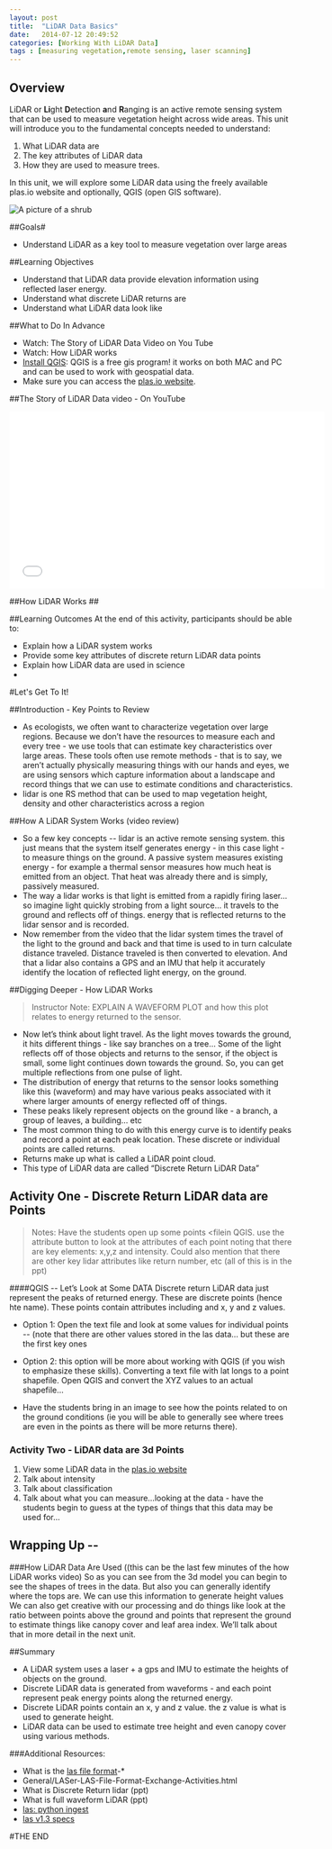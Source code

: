```yaml
---
layout: post
title:  "LiDAR Data Basics"
date:   2014-07-12 20:49:52
categories: [Working With LiDAR Data]
tags : [measuring vegetation,remote sensing, laser scanning]
---
```



## Overview ##

LiDAR or **Li**ght **D**etection **a**nd **R**anging is an active remote sensing system that can be used to measure vegetation height across wide areas. This unit will introduce you to the fundamental concepts needed to understand:

1. What LiDAR data are 
2. The key attributes of LiDAR data
3. How they are used to measure trees. 

In this unit, we will explore some LiDAR data using the freely available plas.io website and optionally, QGIS (open GIS software).


![A picture of a shrub](/betaEducationModules/images/shrub.png "Title")

##Goals#
*	Understand LiDAR as a key tool to measure vegetation over large areas

##Learning Objectives
*	Understand that LiDAR data provide elevation information using reflected laser energy.
*	Understand what discrete LiDAR returns are
*	Understand what LiDAR data look like


##What to Do In Advance 

*   Watch: The Story of LiDAR Data Video on You Tube
*   Watch: How LiDAR works
*   [Install QGIS](http://www.qgis.org/en/site/): QGIS is a free gis program! it works on both MAC and PC and can be used to work with geospatial data. 
*   Make sure you can access the [plas.io website](http://plas.io/).  


##The Story of LiDAR Data video - On YouTube
<iframe width="560" height="315" src="//www.youtube.com/embed/m7SXoFv6Sdc" frameborder="0" allowfullscreen></iframe>

##How LiDAR Works ##



##Learning Outcomes
At the end of this activity, participants should be able to: 

*	Explain how a LiDAR system works
*	Provide some key attributes of discrete return LiDAR data points
*	Explain how LiDAR data are used in science
*	

#Let's Get To It!

##Introduction - Key Points to Review

*	As ecologists, we often want to characterize vegetation over large regions. Because we don’t have the resources to measure each and every tree - we use tools that can estimate key characteristics over large areas. These tools often use remote methods - that is to say, we aren’t actually physically measuring things with our hands and eyes, we are using sensors which capture information about a landscape and record things that we can use to estimate conditions and characteristics.
*	lidar is one RS method that can be used to map vegetation height, density and other characteristics across a region

##How A LiDAR System Works (video review)
*	So a few key concepts -- lidar is an active remote sensing system. this just means that the system itself generates energy - in this case light - to measure things on the ground. A passive system measures existing energy - for example a thermal sensor measures how much heat is emitted from an object. That heat was already there and is simply, passively measured.
*	The way a lidar works is that light is emitted from a rapidly firing laser… so imagine light quickly strobing from a light source… it travels to the ground and reflects off of things. energy that is reflected returns to the lidar sensor and is recorded.
*	Now remember from the video that the lidar system times the travel of the light to the ground and back and that time is used to in turn calculate distance traveled. Distance traveled is then converted to elevation. And that a lidar also contains a GPS and an IMU that help it accurately identify the location of reflected light energy, on the ground.

##Digging Deeper - How LiDAR Works


> Instructor Note: EXPLAIN A WAVEFORM PLOT and how this plot relates to energy returned to the sensor.


*	Now let’s think about light travel. As the light moves towards the ground, it hits different things - like say branches on a tree… Some of the light reflects off of those objects and returns to the sensor, if the object is small, some light continues down towards the ground. So, you can get multiple reflections from one pulse of light. 
*	The distribution of energy that returns to the sensor looks something like this (waveform) and may have various peaks associated with it where larger amounts of energy reflected off of things.
*	These peaks likely represent objects on the ground like - a branch, a group of leaves, a building… etc
*	The most common thing to do with this energy curve is to identify peaks and record a point at each peak location. These discrete or individual points are called returns. 
*	Returns make up what is called a LiDAR point cloud.
*	This type of LiDAR data are called “Discrete Return LiDAR Data”
	
	
##	Activity One - Discrete Return LiDAR data are Points
> Notes: Have the students open up some points <filein QGIS. use the attribute button to look at the attributes of each point noting that there are key elements: x,y,z and intensity. Could also mention that there are other key lidar attributes like return number, etc (all of this is in the ppt)


####QGIS -- Let’s Look at Some DATA
Discrete return LiDAR data just represent the peaks of returned energy. These are discrete points (hence hte name). These points contain attributes including and x, y and z values. 

*	Option 1: Open the text file and  look at some values for individual points -- (note that there are other values stored in the las data… but these are the first key ones
*	Option 2: this option will be more about working with QGIS (if you wish to emphasize these skills). Converting a text file with lat longs to a point shapefile. Open QGIS and convert the XYZ values to an actual shapefile…
	
* Have the students bring in an image to see how the points related to on the ground conditions (ie you will be able to generally see where trees are even in the points as there will be more returns there).



### Activity Two - LiDAR data are 3d Points


1. View some LiDAR data in the [plas.io website](plas.io)
2. Talk about intensity
3. Talk about classification
4. Talk about what you can measure…looking at the data - have the students begin to guess at the types of things that this data may be used for...


## Wrapping Up -- 
###How LiDAR Data Are Used  ((this can be the last few minutes of the how LiDAR works video)
So as you can see from the 3d model you can begin to see the shapes of trees in the data. But also you can generally identify where the tops are. We can use this information to generate height values
We can also get creative with our processing and do things like look at the ratio between points above the ground and points that represent the ground to estimate things like canopy cover and leaf area index.
We’ll talk about that in more detail in the next unit.

##Summary
*	A LiDAR system uses a laser + a gps and IMU to estimate the heights of objects on the ground.
*	Discrete LiDAR data is generated from waveforms - and each point represent peak energy points along the returned energy.
*	Discrete LiDAR points contain an x, y and z value. the z value is what is used to generate height.
*	LiDAR data can be used to estimate tree height and even canopy cover using various methods.

###Additional Resources:
*	What is the  [las file format](http://www.asprs.org/Committee "las file format: ")-*
*	General/LASer-LAS-File-Format-Exchange-Activities.html
*	What is Discrete Return lidar (ppt)
*	What is full waveform LiDAR (ppt)
*	[las: python ingest](http://laspy.readthedocs.org/en/latest/tut_background.html)
*	[las v1.3 specs](http://www.asprs.org/a/society/committees/standards/asprs_las_spec_v13.pdf)

#THE END 

